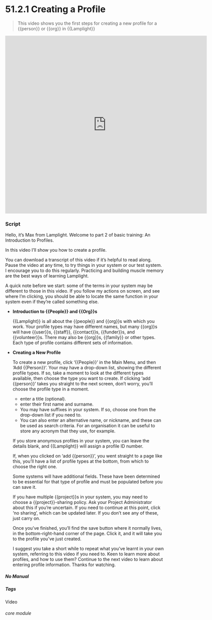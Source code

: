 # 51.2.1 Creating a Profile

> This video shows you the first steps for creating a new profile for a {{person}} or {{org}} in {{Lamplight}}

<iframe width="640" height="564" src="https://player.vimeo.com/video/279238826" frameborder="0" allowFullScreen mozallowfullscreen webkitAllowFullScreen></iframe>  
  
  
### Script  

Hello, it’s Max from Lamplight. Welcome to part 2 of basic training: An Introduction to Profiles.

In this video I’ll show you how to create a profile.

You can download a transcript of this video if it’s helpful to read along. Pause the video at any time, to try things in your system or our test system. I encourage you to do this regularly. Practicing and building muscle memory are the best ways of learning Lamplight.

A quick note before we start: some of the terms in your system may be different to those in this video. If you follow my actions on screen, and see where I’m clicking, you should be able to locate the same function in your system even if they’re called something else.

- **Introduction to {{People}} and {{Org}}s**  
   
   {{Lamplight}} is all about the {{people}} and {{org}}s with which you work.
   Your profile types may have different names, but many {{org}}s will have {{user}}s, {{staff}}, {{contact}}s, {{funder}}s, and {{volunteer}}s. There may also be {{org}}s, {{family}} or other types. Each type of profile contains different sets of information.

- **Creating a New Profile**

   To create a new profile, click ‘{{People}}’ in the Main Menu, and then ‘Add {{Person}}’. Your may have a drop-down list, showing the different profile types. If so, take a moment to look at the different types available, then choose the type you want to create. If clicking ‘add {{person}}’ takes you straight to the next screen, don’t worry, you’ll choose the profile type in a moment.
   - enter a title (optional).
   - enter their first name and surname.
   - You may have suffixes in your system. If so, choose one from the drop-down list if you need to.
   - You can also enter an alternative name, or nickname, and these can be used as search criteria. For an organisation it can be useful to store any acronym that they use, for example.

   If you store anonymous profiles in your system, you can leave the details blank, and {{Lamplight}} will assign a profile ID number.

   If, when you clicked on ‘add {{person}}’, you went straight to a page like this, you’ll have a list of profile types at the bottom, from which to choose the right one.

   Some systems will have additional fields. These have been determined to be essential for that type of profile and must be populated before you can save it.

   If you have multiple {{project}}s in your system, you may need to choose a {{project}}-sharing policy. Ask your Project Administrator about this if you’re uncertain. If you need to continue at this point, click ‘no sharing’, which can be updated later. If you don’t see any of these, just carry on.

   Once you’ve finished, you’ll find the save button where it normally lives, in the bottom-right-hand corner of the page. Click it, and it will take you to the profile you’ve just created.

   I suggest you take a short while to repeat what you’ve learnt in your own system, referring to this video if you need to.
Keen to learn more about profiles, and how to use them? Continue to the next video to learn about entering profile information. Thanks for watching.


##### No Manual

##### Tags
Video

###### core module
